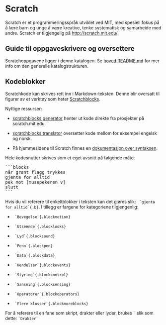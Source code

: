 

# Scratch

Scratch er et programmeringsspråk utviklet ved MIT, med spesiell fokus
på å lære barn og unge å være kreative, tenke systematisk og
samarbeide med andre. Scratch er tilgjengelig på <http://scratch.mit.edu/>.

## Guide til oppgaveskrivere og oversettere

Scratchoppgavene ligger i denne katalogen. Se
[hoved README.md](/README.md#filstruktur-og-formatering) for mer info om den
generelle katalogstrukturen.

## Kodeblokker

Scratchkode kan skrives rett inn i Markdown-teksten. Denne blir oversatt til
figurer av et verktøy som heter [Scratchblocks].

Nyttige ressurser:

- [scratchblocks generator] henter ut kode direkte fra prosjekter på
  scratch.mit.edu.

- [scratchblocks translator] oversetter kode mellom for eksempel engelsk og
  norsk.

- På hjemmesidene til Scratch finnes en [dokumentasjon over syntaksen].

[Scratchblocks]: https://github.com/tjvr/scratchblocks

[dokumentasjon over syntaksen]: http://wiki.scratch.mit.edu/wiki/Block_Plugin/Syntax

[scratchblocks generator]: http://scratchblocks.github.io/generator/

[scratchblocks translator]: http://scratchblocks.github.io/translator/

Hele kodesnutter skrives som et eget avsnitt på følgende måte:

<pre>
```blocks
når grønt flagg trykkes
gjenta for alltid
pek mot [musepekeren v]
slutt
```
</pre>

Hvis du vil referere til enkeltblokker i teksten kan det gjøres slik: `` `gjenta for alltid`{.b}``. I tillegg er fargene for kategoriene tilgjengenlig:

- `` `Bevegelse`{.blockmotion}``

- `` `Utseende`{.blocklooks}``

- `` `Lyd`{.blocksound}``

- `` `Penn`{.blockpen}``

- `` `Data`{.blockdata}``

- `` `Hendelser`{.blockevents}``

- `` `Styring`{.blockcontrol}``

- `` `Sansning`{.blocksensing}``

- `` `Operatorer`{.blockoperators}``

- `` `Flere klosser`{.blockmoreblocks}``

For å referere til en fane som skript, drakter eller lyder, brukes `` ` `` slik
som dette: `` `Drakter` ``
